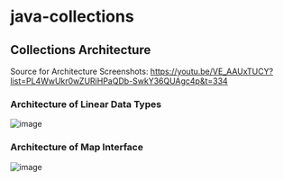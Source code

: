 # java-collections

## Collections Architecture

Source for Architecture Screenshots: https://youtu.be/VE_AAUxTUCY?list=PL4WwUkr0wZURiHPaQDb-SwkY36QUAgc4p&t=334

### Architecture of Linear Data Types
![image](https://github.com/user-attachments/assets/2f64bd1a-2aaf-4016-a117-ec9e92cf243b)

### Architecture of Map Interface
![image](https://github.com/user-attachments/assets/0b3ae659-aa7a-4ce5-9966-fcc20bef071e)
